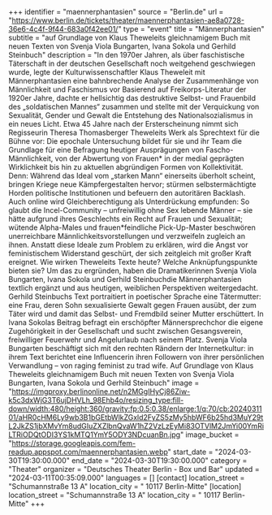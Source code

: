 +++
identifier = "maennerphantasien"
source = "Berlin.de"
url = "https://www.berlin.de/tickets/theater/maennerphantasien-ae8a0728-36e6-4c4f-9f44-683a0f42ee01/"
type = "event"
title = "Männerphantasien"
subtitle = "auf Grundlage von Klaus Theweleits gleichnamigem Buch mit neuen Texten von Svenja Viola Bungarten, Ivana Sokola und Gerhild Steinbuch"
description = "In den 1970er Jahren, als über faschistische Täterschaft in der deutschen Gesellschaft noch weitgehend geschwiegen wurde, legte der Kulturwissenschaftler Klaus Theweleit mit Männerphantasien eine bahnbrechende Analyse der Zusammenhänge von Männlichkeit und Faschismus vor
Basierend auf Freikorps-Literatur der 1920er Jahre, dachte er hellsichtig das destruktive Selbst- und Frauenbild des „soldatischen Mannes“ zusammen und stellte mit der Verquickung von Sexualität, Gender und Gewalt die Entstehung des Nationalsozialismus in ein neues Licht.
Etwa 45 Jahre nach der Ersterscheinung nimmt sich Regisseurin Theresa Thomasberger Theweleits Werk als Sprechtext für die Bühne vor: Die epochale Untersuchung bildet für sie und ihr Team die Grundlage für eine Befragung heutiger Ausprägungen von Fascho-Männlichkeit, von der Abwertung von Frauen* in der medial geprägten Wirklichkeit bis hin zu aktuellen abgründigen Formen von Kollektivität.
Denn: Während das Ideal vom „starken Mann“ einerseits überholt scheint, bringen Kriege neue Kämpfergestalten hervor; stürmen selbstermächtigte Horden politische Institutionen und befeuern den autoritären Backlash. Auch online wird Gleichberechtigung als Unterdrückung empfunden: So glaubt die Incel-Community – unfreiwillig ohne Sex lebende Männer – sie hätte aufgrund ihres Geschlechts ein Recht auf Frauen und Sexualität; wütende Alpha-Males und frauen*feindliche Pick-Up-Master beschwören unerreichbare Männlichkeitsvorstellungen und verzweifeln zugleich an ihnen. Anstatt diese Ideale zum Problem zu erklären, wird die Angst vor feministischem Widerstand geschürt, der sich zeitgleich mit großer Kraft ereignet.
Wie wirken Theweleits Texte heute? Welche Anknüpfungspunkte bieten sie? Um das zu ergründen, haben die Dramatikerinnen Svenja Viola Bungarten, Ivana Sokola und Gerhild Steinbuchdie Männerphantasien textlich ergänzt und aus heutigen, weiblichen Perspektiven weitergedacht.
Gerhild Steinbuchs Text portraitiert in poetischer Sprache eine Tätermutter: eine Frau, deren Sohn sexualisierte Gewalt gegen Frauen ausübt, der zum Täter wird und damit das Selbst- und Fremdbild seiner Mutter erschüttert. In Ivana Sokolas Beitrag befragt ein erschöpfter Männersprechchor die eigene Zugehörigkeit in der Gesellschaft und sucht zwischen Gesangsverein, freiwilliger Feuerwehr und Angelurlaub nach seinem Platz. Svenja Viola Bungarten beschäftigt sich mit den rechten Rändern der Internetkultur: in ihrem Text berichtet eine Influencerin ihren Followern von ihrer persönlichen Verwandlung – von raging feminist zu trad wife.
Auf Grundlage von Klaus Theweleits gleichnamigem Buch mit neuen Texten von Svenja Viola Bungarten, Ivana Sokola und Gerhild Steinbuch"
image = "https://imgproxy.berlinonline.net/n2MGgIHyCj86Ziw-k5c3dxWjG3T6ujDHVLh_98Ehb4o/resizing_type:fill-down/width:480/height:360/gravity:fp:0.5:0.38/enlarge:1/q:70/cb:2024031101/aHR0cHM6Ly9wb3B1bGEtbWlkZGxld2FyZS5zMy5hbWF6b25hd3MuY29tL2JkZS1jbXMvYm8udGIuZXZlbnQvaW1hZ2VzLzEyMi83OTVlM2JmYi00YmRiLTRiODQtODI3YS1kMTQ1YmY5ODY3NDcuanBn.jpg"
image_bucket = "https://storage.googleapis.com/fem-readup.appspot.com/maennerphantasien.webp"
start_date = "2024-03-30T19:30:00.000"
end_date = "2024-03-30T19:30:00.000"
category = "Theater"
organizer = "Deutsches Theater Berlin - Box und Bar"
updated = "2024-03-11T00:35:09.000"
languages = []
[contact]
location_street = "Schumannstraße 13 A"
location_city = " 10117 Berlin-Mitte"
[location]
location_street = "Schumannstraße 13 A"
location_city = " 10117 Berlin-Mitte"
+++